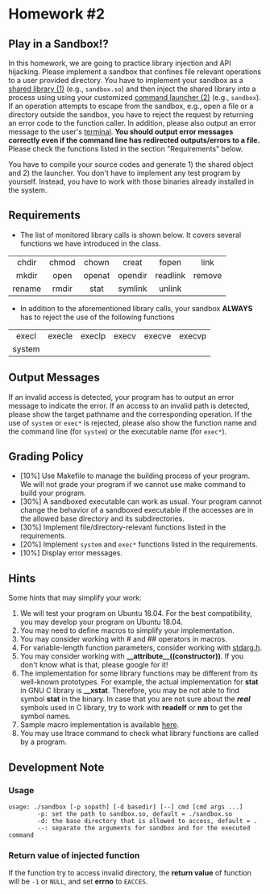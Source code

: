 # Homework #2

## Play in a Sandbox!?

In this homework, we are going to practice library injection and API hijacking. Please implement a sandbox that confines file relevant operations to a user provided directory. You have to implement your sandbox as a <u>shared library (1)</u> (e.g., `sandbox.so`) and then inject the shared library into a process using using your customized <u>command launcher (2)</u> (e.g., `sandbox`). If an operation attempts to escape from the sandbox, e.g., open a file or a directory outside the sandbox, you have to reject the request by returning an error code to the function caller. In addition, please also output an error message to the user's <u>terminal</u>. **You should output error messages correctly even if the command line has redirected outputs/errors to a file.** Please check the functions listed in the section "Requirements" below.

You have to compile your source codes and generate 1) the shared object and 2) the launcher. You don't have to implement any test program by yourself. Instead, you have to work with those binaries already installed in the system.

## Requirements

* The list of monitored library calls is shown below. It covers several functions we have introduced in the class.

|           |           |           |           |           |           |
|:---------:|:---------:|:---------:|:---------:|:---------:|:---------:|
|chdir      |chmod      |chown      |creat      |fopen      |link       |
|mkdir      |open       |openat     |opendir    |readlink   |remove     |
|rename     |rmdir      |stat       |symlink    |unlink     |           |

* In addition to the aforementioned library calls, your sandbox **ALWAYS** has to reject the use of the following functions

|           |           |           |           |           |           |
|:---------:|:---------:|:---------:|:---------:|:---------:|:---------:|
|execl      |execle     |execlp     |execv      |execve     |execvp     |
|system     |           |           |           |           |           |

## Output Messages

If an invalid access is detected, your program has to output an error message to indicate the error. If an access to an invalid path is detected, please show the target pathname and the corresponding operation. If the use of `system` or `exec*` is rejected, please also show the function name and the command line (for `system`) or the executable name (for `exec*`).

## Grading Policy

* [10%] Use Makefile to manage the building process of your program. We will not grade your program if we cannot use make command to build your program.
* [30%] A sandboxed executable can work as usual. Your program cannot change the behavior of a sandboxed executable if the accesses are in the allowed base directory and its subdirectories.
* [30%] Implement file/directory-relevant functions listed in the requirements.
* [20%] Implement `system` and `exec*` functions listed in the requirements.
* [10%] Display error messages.

## Hints

Some hints that may simplify your work:

1. We will test your program on Ubuntu 18.04. For the best compatibility, you may develop your program on Ubuntu 18.04.
2. You may need to define macros to simplify your implementation.
3. You may consider working with # and ## operators in macros.
4. For variable-length function parameters, consider working with [stdarg.h](http://man7.org/linux/man-pages/man0/stdarg.h.0p.html).
5. You may consider working with **\_\_attribute\_\_((constructor))**. If you don't know what is that, please google for it!
6. The implementation for some library functions may be different from its well-known prototypes. For example, the actual implementation for **stat** in GNU C library is **__xstat**. Therefore, you may be not able to find symbol **stat** in the binary. In case that you are not sure about the ***real*** symbols used in C library, try to work with **readelf** or **nm** to get the symbol names.
7. Sample macro implementation is available [here](https://people.cs.nctu.edu.tw/~chuang/courses/unixprog/resources/hw2_sandbox/macro.txt).
8. You may use ltrace command to check what library functions are called by a program.

## Development Note

### Usage

```
usage: ./sandbox [-p sopath] [-d basedir] [--] cmd [cmd args ...]
        -p: set the path to sandbox.so, default = ./sandbox.so
        -d: the base directory that is allowed to access, default = .
        --: separate the arguments for sandbox and for the executed command
```

### Return value of injected function

If the function try to access invalid directory, the **return value** of function will be `-1` or `NULL`, and set **errno** to `EACCES`.
